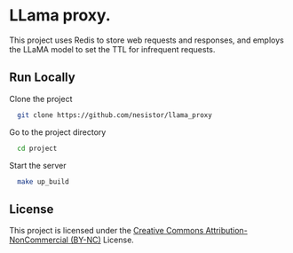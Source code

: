 
# LLama proxy.

This project uses Redis to store web requests and responses, and employs the LLaMA model to set the TTL for infrequent requests.


## Run Locally

Clone the project

```bash
  git clone https://github.com/nesistor/llama_proxy
```

Go to the project directory

```bash
  cd project
```

Start the server

```bash
  make up_build
```


## License

This project is licensed under the [Creative Commons Attribution-NonCommercial (BY-NC)](https://creativecommons.org/licenses/by-nc/4.0/) License.
